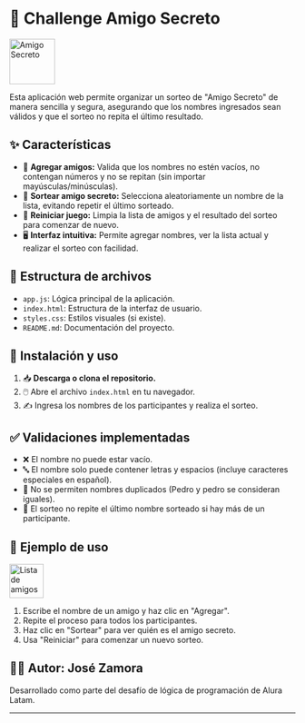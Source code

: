 # 🎁 Challenge Amigo Secreto

<img src="https://img.icons8.com/color/96/gift.png" alt="Amigo Secreto" width="80" />

Esta aplicación web permite organizar un sorteo de "Amigo Secreto" de manera sencilla y segura, asegurando que los nombres ingresados sean válidos y que el sorteo no repita el último resultado.

## ✨ Características

- 👤 **Agregar amigos:** Valida que los nombres no estén vacíos, no contengan números y no se repitan (sin importar mayúsculas/minúsculas).
- 🎲 **Sortear amigo secreto:** Selecciona aleatoriamente un nombre de la lista, evitando repetir el último sorteado.
- 🔄 **Reiniciar juego:** Limpia la lista de amigos y el resultado del sorteo para comenzar de nuevo.
- 🖥️ **Interfaz intuitiva:** Permite agregar nombres, ver la lista actual y realizar el sorteo con facilidad.

## 📁 Estructura de archivos

- `app.js`: Lógica principal de la aplicación.
- `index.html`: Estructura de la interfaz de usuario.
- `styles.css`: Estilos visuales (si existe).
- `README.md`: Documentación del proyecto.

## 🚀 Instalación y uso

1. 📥 **Descarga o clona el repositorio.**
2. 🖱️ Abre el archivo `index.html` en tu navegador.
3. ✍️ Ingresa los nombres de los participantes y realiza el sorteo.

## ✅ Validaciones implementadas

- ❌ El nombre no puede estar vacío.
- 🔤 El nombre solo puede contener letras y espacios (incluye caracteres especiales en español).
- 🚫 No se permiten nombres duplicados (Pedro y pedro se consideran iguales).
- 🔁 El sorteo no repite el último nombre sorteado si hay más de un participante.

## 📝 Ejemplo de uso

<img src="https://img.icons8.com/color/96/conference-call.png" alt="Lista de amigos" width="60" />

1. Escribe el nombre de un amigo y haz clic en "Agregar".
2. Repite el proceso para todos los participantes.
3. Haz clic en "Sortear" para ver quién es el amigo secreto.
4. Usa "Reiniciar" para comenzar un nuevo sorteo.

## 👨‍💻 Autor: José Zamora

Desarrollado como parte del desafío de lógica de programación de Alura Latam.

---
